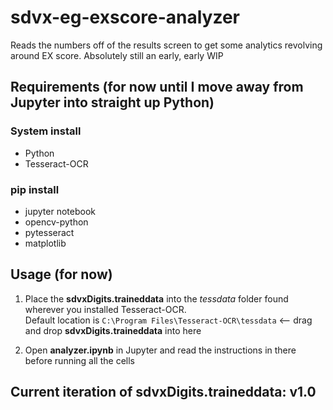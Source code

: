 # sdvx-eg-exscore-analyzer
Reads the numbers off of the results screen to get some analytics revolving around EX score.
Absolutely still an early, early WIP

## Requirements (for now until I move away from Jupyter into straight up Python)
### System install
- Python
- Tesseract-OCR 

### pip install
- jupyter notebook
- opencv-python
- pytesseract
- matplotlib

## Usage (for now)
1. Place the **sdvxDigits.traineddata** into the *tessdata* folder found wherever you installed Tesseract-OCR.
<br>Default location is `C:\Program Files\Tesseract-OCR\tessdata` <-- drag and drop **sdvxDigits.traineddata** into here

2. Open **analyzer.ipynb** in Jupyter and read the instructions in there before running all the cells

## Current iteration of sdvxDigits.traineddata: v1.0
